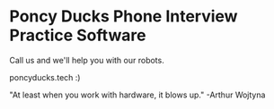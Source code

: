 # Poncy Ducks Phone Interview Practice Software
Call us and we'll help you with our robots.

poncyducks.tech
:)

"At least when you work with hardware, it blows up." -Arthur Wojtyna